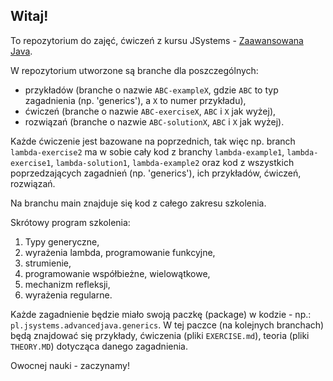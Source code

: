 ## Witaj!
To repozytorium do zajęć, ćwiczeń z kursu 
JSystems - [Zaawansowana Java](https://jsystems.pl/szkolenia-java;zaawansowana_java.szczegoly).

W repozytorium utworzone są branche dla poszczególnych:
* przykładów (branche o nazwie `ABC-exampleX`, gdzie `ABC` to typ zagadnienia (np. 'generics'), a `X` to numer przykładu), 
* ćwiczeń (branche o nazwie `ABC-exerciseX`, `ABC` i `X` jak wyżej), 
* rozwiązań (branche o nazwie `ABC-solutionX`, `ABC` i `X` jak wyżej).

Każde ćwiczenie jest bazowane na poprzednich, tak więc np. branch `lambda-exercise2`
ma w sobie cały kod z branchy `lambda-example1`, `lambda-exercise1`, `lambda-solution1`, `lambda-example2`
oraz kod z wszystkich poprzedzających zagadnień (np. 'generics'), ich przykładów, ćwiczeń, rozwiązań.

Na branchu main znajduje się kod z całego zakresu szkolenia.

Skrótowy program szkolenia:
1. Typy generyczne,
2. wyrażenia lambda, programowanie funkcyjne,
3. strumienie,
4. programowanie współbieżne, wielowątkowe,
5. mechanizm refleksji,
6. wyrażenia regularne.

Każde zagadnienie będzie miało swoją paczkę (package) w kodzie - np.:
`pl.jsystems.advancedjava.generics`.
W tej paczce (na kolejnych branchach) będą znajdować się przykłady, 
ćwiczenia (pliki `EXERCISE.md`), teoria (pliki `THEORY.MD`) dotycząca danego zagadnienia. 

Owocnej nauki - zaczynamy!